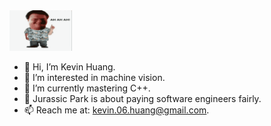 <img src="https://github.com/kevin-06-huang/kevin-06-huang/blob/main/jurassic-park-ah.gif" alt="Jurassic Park GIF" width="100px" />

- 👋 Hi, I’m Kevin Huang.<br>
- 👀 I’m interested in machine vision.<br>
- 🌱 I’m currently mastering C++. <br>
- 🦖 Jurassic Park is about paying software engineers fairly.<br>
- 📫 Reach me at: kevin.06.huang@gmail.com.

<!---
kevin-06-huang/kevin-06-huang is a ✨ special ✨ repository because its `README.md` (this file) appears on your GitHub profile.
You can click the Preview link to take a look at your changes.
--->
